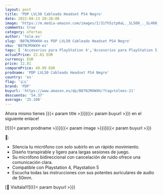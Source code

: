 ```yaml
---
layout: post
title: 'PDP LVL50 Cableado Headset PS4 Negro'
date: 2022-08-13 20:28:08
image: 'https://m.media-amazon.com/images/I/31fh5ztp0aL._SL500_._SL400_.jpg'
comments: true
category: ofertas
author: 'tole.es'
slug: 'B07NJMXWXH-es PDP LVL50 Cableado Headset PS4 Negro'
sku: 'B07NJMXWXH-es'
tags: [ 'Accesorios para PlayStation 4','Accesorios para PlayStation 5','Auriculares gaming con micrófono para PlayStation 4','Hardware y juegos para PlayStation 4','Hardware y juegos para PlayStation 5','Videojuegos','pdp','ps4','🇪🇸', ]
actualPrice: 22.81 EUR
currency: EUR
price: 22.81
comparePrice: 49.99 EUR
prodname: 'PDP LVL50 Cableado Headset PS4 Negro'
country: 'es'
flag: '🇪🇸'
brand: 'PDP'
buyurl: 'https://www.amazon.es/dp/B07NJMXWXH/?tag=tolees-21'
descuento: '54.37'
average: '25.108'
---
```


Ahora mismo tienes [{{< param title >}}]({{< param buyurl >}}) en el siguiente enlace!

[![{{< param prodname >}}]({{< param image >}})]({{< param buyurl >}})

🔎:

- Silencia tu micrófono con solo subirlo en un rápido movimiento.
- Diseño transpirable y ligero para largas sesiones de juego.
- Su micrófono bidireccional con cancelación de ruido ofrece una comunicación clara.
- Compatible con Playstation 4, Playstation 5
- Escucha todas las instrucciones con sus potentes auriculares de audio de 50mm.

[🛒 Visítala!!!]({{< param buyurl >}})
